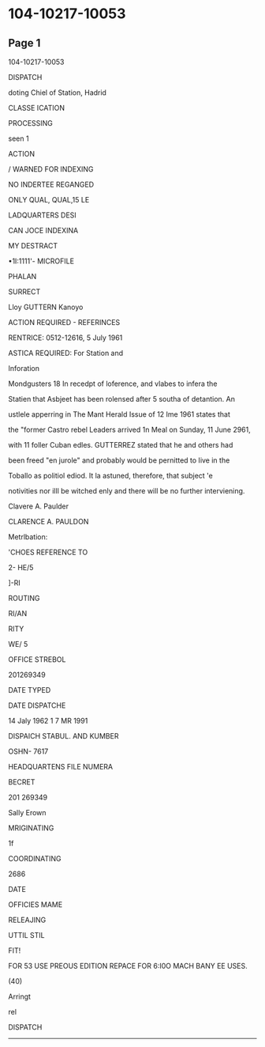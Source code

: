 # 104-10217-10053

## Page 1

104-10217-10053

DISPATCH

doting Chiel of Station, Hadrid

CLASSE ICATION

PROCESSING

seen 1

ACTION

/ WARNED FOR INDEXING

NO INDERTEE REGANGED

ONLY QUAL, QUAL,15 LE

LADQUARTERS DESI

CAN JOCE INDEXINA

MY DESTRACT

•1I:1111'- MICROFILE

PHALAN

SURRECT

Lloy GUTTERN Kanoyo

ACTION REQUIRED - REFERINCES

RENTRICE: 0512-12616, 5 July 1961

ASTICA REQUIRED: For Station and

Inforation

Mondgusters 18 In recedpt of loference, and vlabes to infera the

Statien that Asbjeet has been rolensed after 5 southa of detantion. An

ustlele apperring in The Mant Herald Issue of 12 Ime 1961 states that

the "former Castro rebel Leaders arrived 1n Meal on Sunday, 11 June 2961,

with 11 foller Cuban edles. GUTTERREZ stated that he and others had

been freed "en jurole" and probably would be pernitted to Iive in the

Toballo as politiol ediod. It la astuned, therefore, that subject 'e

notivities nor illl be witched enly and there will be no further interviening.

Clavere A. Paulder

CLARENCE A. PAULDON

Metrlbation:

'CHOES REFERENCE TO

2- HE/5

]-RI

ROUTING

RI/AN

RITY

WE/ 5

OFFICE STREBOL

201269349

DATE TYPED

DATE DISPATCHE

14 Jaly 1962 1 7 MR 1991

DISPAICH STABUL. AND KUMBER

OSHN- 7617

HEADQUARTENS FILE NUMERA

BECRET

201 269349

Sally Erown

MRIGINATING

1f

COORDINATING

2686

DATE

OFFICIES MAME

RELEAJING

UTTIL STIL

FIT!

FOR 53 USE PREOUS EDITION REPACE FOR 6:I0O MACH BANY EE USES.

(40)

Arringt

rel

DISPATCH

---


